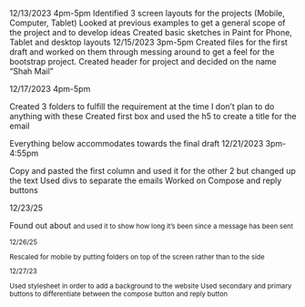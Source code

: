 12/13/2023 4pm-5pm
Identified 3 screen layouts for the projects (Mobile, Computer, Tablet)
Looked at previous examples to get a general scope of the project and to develop ideas
Created basic sketches in Paint for Phone, Tablet and desktop layouts 
12/15/2023 3pm-5pm
Created files for the first draft and worked on them through messing around to get a feel for the bootstrap project.
 Created header for project and decided on the name “Shah Mail”

12/17/2023 4pm-5pm

Created 3 folders to fulfill the requirement at the time I don’t plan to do anything with these
Created first box and used the h5 to create a title for the email


Everything below accommodates towards the final draft
12/21/2023 3pm-4:55pm

Copy and pasted the first column and used it for the other 2 but changed up the text 
Used divs to separate the emails
Worked on Compose and reply buttons 

12/23/25


Found out about <small> and used it to show how long it’s been since a message has been sent

12/26/25


Rescaled for mobile by putting folders on top of the screen rather than to the side 


12/27/23

Used stylesheet in order to add a background to the website 
Used secondary and primary buttons to differentiate between the compose button and reply button




